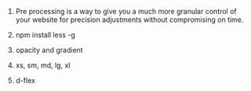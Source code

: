 1. Pre processing is a way to give you a much more granular control of your website for precision adjustments
without compromising on time.

2. npm install less -g

3. opacity and gradient

4. xs, sm, md, lg, xl

5. d-flex